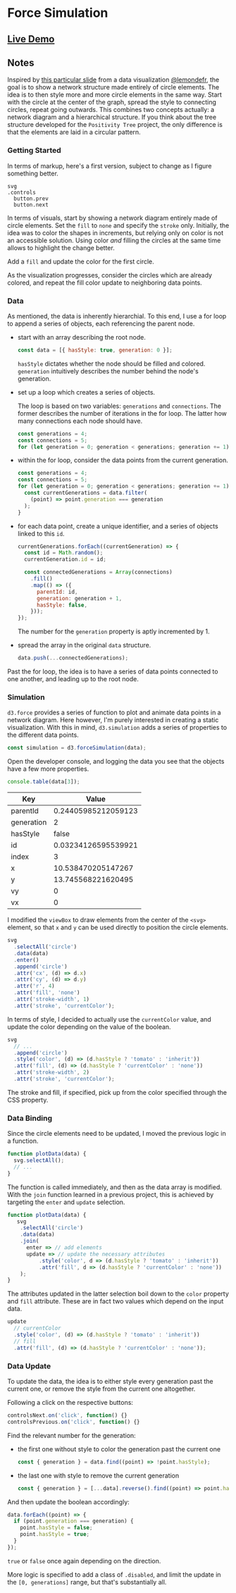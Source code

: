 # Force Simulation

## [Live Demo](https://codepen.io/borntofrappe/pen/GRpNqpd)

## Notes

Inspired by [this particular slide](https://www.lemonde.fr/les-decodeurs/visuel/2020/04/02/coronavirus-a-quoi-sert-le-confinement_6035266_4355770.html#slide=31) from a data visualization [@lemondefr](https://www.lemonde.fr/), the goal is to show a network structure made entirely of circle elements. The idea is to then style more and more circle elements in the same way. Start with the circle at the center of the graph, spread the style to connecting circles, repeat going outwards. This combines two concepts actually: a network diagram and a hierarchical structure. If you think about the tree structure developed for the `Positivity Tree` project, the only difference is that the elements are laid in a circular pattern.

### Getting Started

In terms of markup, here's a first version, subject to change as I figure something better.

```pug
svg
.controls
  button.prev
  button.next
```

In terms of visuals, start by showing a network diagram entirely made of circle elements. Set the `fill` to `none` and specify the `stroke` only. Initially, the idea was to color the shapes in increments, but relying only on color is not an accessible solution. Using color _and_ filling the circles at the same time allows to highlight the change better.

Add a `fill` and update the color for the first circle.

As the visualization progresses, consider the circles which are already colored, and repeat the fill color update to neighboring data points.

### Data

As mentioned, the data is inherently hierarchial. To this end, I use a for loop to append a series of objects, each referencing the parent node.

- start with an array describing the root node.

  ```js
  const data = [{ hasStyle: true, generation: 0 }];
  ```

  `hasStyle` dictates whether the node should be filled and colored. `generation` intuitively describes the number behind the node's generation.

- set up a loop which creates a series of objects.

  The loop is based on two variables: `generations` and `connections`. The former describes the number of iterations in the for loop. The latter how many connections each node should have.

  ```js
  const generations = 4;
  const connections = 5;
  for (let generation = 0; generation < generations; generation += 1) {}
  ```

- within the for loop, consider the data points from the current generation.

  ```js
  const generations = 4;
  const connections = 5;
  for (let generation = 0; generation < generations; generation += 1) {
    const currentGenerations = data.filter(
      (point) => point.generation === generation
    );
  }
  ```

- for each data point, create a unique identifier, and a series of objects linked to this `id`.

  ```js
  currentGenerations.forEach((currentGeneration) => {
    const id = Math.random();
    currentGeneration.id = id;

    const connectedGenerations = Array(connections)
      .fill()
      .map(() => ({
        parentId: id,
        generation: generation + 1,
        hasStyle: false,
      }));
  });
  ```

  The number for the `generation` property is aptly incremented by 1.

- spread the array in the original `data` structure.

  ```js
  data.push(...connectedGenerations);
  ```

Past the for loop, the idea is to have a series of data points connected to one another, and leading up to the root node.

### Simulation

`d3.force` provides a series of function to plot and animate data points in a network diagram. Here however, I'm purely interested in creating a static visualization. With this in mind, `d3.simulation` adds a series of properties to the different data points.

```js
const simulation = d3.forceSimulation(data);
```

Open the developer console, and logging the data you see that the objects have a few more properties.

```js
console.table(data[3]);
```

| Key        | Value               |
| ---------- | ------------------- |
| parentId   | 0.24405985212059123 |
| generation | 2                   |
| hasStyle   | false               |
| id         | 0.03234126595539921 |
| index      | 3                   |
| x          | 10.538470205147267  |
| y          | 13.745568221620495  |
| vy         | 0                   |
| vx         | 0                   |

I modified the `viewBox` to draw elements from the center of the `<svg>` element, so that `x` and `y` can be used directly to position the circle elements.

```js
svg
  .selectAll('circle')
  .data(data)
  .enter()
  .append('circle')
  .attr('cx', (d) => d.x)
  .attr('cy', (d) => d.y)
  .attr('r', 4)
  .attr('fill', 'none')
  .attr('stroke-width', 1)
  .attr('stroke', 'currentColor');
```

In terms of style, I decided to actually use the `currentColor` value, and update the color depending on the value of the boolean.

```js
svg
  // ...
  .append('circle')
  .style('color', (d) => (d.hasStyle ? 'tomato' : 'inherit'))
  .attr('fill', (d) => (d.hasStyle ? 'currentColor' : 'none'))
  .attr('stroke-width', 2)
  .attr('stroke', 'currentColor');
```

The stroke and fill, if specified, pick up from the color specified through the CSS property.

### Data Binding

Since the circle elements need to be updated, I moved the previous logic in a function.

```js
function plotData(data) {
  svg.selectAll();
  // ...
}
```

The function is called immediately, and then as the data array is modified. With the `join` function learned in a previous project, this is achieved by targeting the `enter` and `update` selection.

```js
function plotData(data) {
   svg
    .selectAll('circle')
    .data(data)
    .join(
      enter => // add elements
      update => // update the necessary attributes
          .style('color', d => (d.hasStyle ? 'tomato' : 'inherit'))
          .attr('fill', d => (d.hasStyle ? 'currentColor' : 'none'))
    );
}
```

The attributes updated in the latter selection boil down to the `color` property and `fill` attribute. These are in fact two values which depend on the input data.

```js
update
  // currentColor
  .style('color', (d) => (d.hasStyle ? 'tomato' : 'inherit'))
  // fill
  .attr('fill', (d) => (d.hasStyle ? 'currentColor' : 'none'));
```

### Data Update

To update the data, the idea is to either style every generation past the current one, or remove the style from the current one altogether.

Following a click on the respective buttons:

```js
controlsNext.on('click', function() {}
controlsPrevious.on('click', function() {}
```

Find the relevant number for the generation:

- the first one without style to color the generation past the current one

  ```js
  const { generation } = data.find((point) => !point.hasStyle);
  ```

- the last one with style to remove the current generation

  ```js
  const { generation } = [...data].reverse().find((point) => point.hasStyle);
  ```

And then update the boolean accordingly:

```js
data.forEach((point) => {
  if (point.generation === generation) {
    point.hasStyle = false;
    point.hasStyle = true;
  }
});
```

`true` or `false` once again depending on the direction.

More logic is specified to add a class of `.disabled`, and limit the update in the `[0, generations]` range, but that's substantially all.

